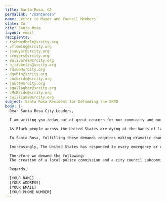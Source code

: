 ```yaml
---
title: Santa Rosa, CA
permalink: "/santarosa"
name: Letter to Mayor and Council Members
state: CA
city: Santa Rosa
layout: email
recipients:
- tschwedhelm@srcity.org
- vfleming@srcity.org
- jsawyer@srcity.org
- crogers@srcity.org
- eolivares@srcity.org
- hjtibbetts@srcity.org
- rdowd@srcity.org
- dguhin@srcity.org
- cmcbride@srcity.org
- jnutt@srcity.org
- sgallagher@srcity.org
- cMcBride@srcity.org
- swilliams@srcity.org
subject: Santa Rosa Resident for Defunding the SRPD
body: |-
  Dear Santa Rosa City Leaders,

  I am writing you today out of great concern for our community and our future. I am [INSERT IDENTIFYING INFO BUT ONLY AS MUCH AS YOU FEEL COMFORTABLE WITH INCLUDING THE AMOUNT OF TIME YOU'VE BEEN A RESIDENT OF SR, WHERE YOU WORK, IF YOU'RE A LOCAL BUSINESS OWNER, ANY OTHER COMMUNITY TIES LIKE FAITH COMMUNITY OR OTHER COMMUNITY-BASED ORGS]

  As Black people across the United States are dying at the hands of law enforcement, our communities are mourning the deaths of George Floyd, tortured to death by Minneapolis police, and Breonna Taylor an EMT killed by officers while asleep in her bed in Louisville. Their names are added to a devastatingly long list of Black people who have been killed at the hands of law enforcement - it is time for us to make different decisions. We demand change in the operation of the criminal legal system, we demand that we take care of our community instead of criminalizing those amongst us who need help, and we demand that police are not the front line responders to every emergency or call for help.

  In Santa Rosa, fulfilling these demands requires making dramatic changes in our city’s budget. Our budget should reflect our values. The current budget does not. While I understand that due to Measure O, the City Council is not able to reduce the allocated budget expenditures to police, I am writing to you today to demand that the Santa Rosa City Council invest in alternative responses to law enforcement that actually keep our community safe and healthy. I also call on our collective community to reconsider Measure O’s policy, and work to change it. Law Enforcement should be the Exception, not the rule.

  Increasingly, The United States has responded to every emergency or call for help with law enforcement. Meanwhile, our communities desperately lack meaningful access to healthcare, employment, and housing. Instead, we have the largest military budget in the world, and some of the most well-funded and militarized police departments. Policing and militarization overwhelmingly dominate the bulk of national and local budgets. In fact, police and military funding has increased every single year since 1973, and at the same time, while funding for public health has decreased every year. According to the Urban Institute, in 1977, state and local governments spent $60 billion on police and corrections.[1] In 2017, they spent $194 billion. A 220 percent increase. In Santa Rosa, funding for local police makes up 32% of the city budget.[2] Housing and community services accounts for only 1%. That is a staggering and illuminating statistic. What does it say about our community? It says that rather than responding to the needs in our community with meaningful support and resources, we respond with law enforcement. This is unacceptable. Where could that money go? It could go towards building healthy communities, to housing development, to neighborhood infrastructure, to education, to childcare. The possibilities are endless.

  Therefore we demand the following:
  The creation of a local police commission and a city council subcommittee on alternatives to policing. A commitment to changing Measure O, so we may act to reduce funding for police in the Santa Rosa City budget, and instead invest more in housing and community services. Investment in local alternatives to policing. This should include investments in existing community based organizations as well as additional funding to support the creation of alternative responses to community needs and emergencies, including: Unarmed mediation and intervention teams, Social worker teams and mental health experts, as well as Restorative Justice programs. We further request that an emergency meeting of the full city council be immediately scheduled to address these concerns. You are welcome to contact me with any questions or concerns regarding these requests.

  Regards,

  [YOUR NAME]
  [YOUR ADDRESS]
  [YOUR EMAIL]
  [YOUR PHONE NUMBER]
---
```



